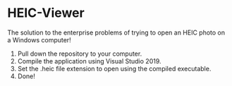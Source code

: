 # HEIC-Viewer

The solution to the enterprise problems of trying to open an HEIC photo on a Windows computer!

1. Pull down the repository to your computer.
2. Compile the application using Visual Studio 2019.
3. Set the .heic file extension to open using the compiled executable.
4. Done!
